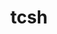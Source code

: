 ---
title: "tcsh"
layout: cache
categories: [package, develop-2025-03-09]
meta: {"compilers": ["gcc@=11.4.0", "gcc@=12.4.0", "oneapi@=2024.1.0", "oneapi@=2024.2.1"], "num_specs": 5, "num_specs_by_stack": {"aws-pcluster-neoverse_v1": 1, "aws-pcluster-x86_64_v4": 2, "e4s": 1, "e4s-oneapi": 1, "root": 5}, "oss": ["amzn2", "ubuntu22.04"], "platforms": ["linux"], "stacks": ["aws-pcluster-neoverse_v1", "aws-pcluster-x86_64_v4", "e4s", "e4s-oneapi", "root"], "targets": ["neoverse_v1", "x86_64_v3", "x86_64_v4"], "versions": ["6.24.14"]}
spec_details: [{"compiler": "oneapi@=2024.2.1", "hash": "4m5ph4i3vdkbmclfjqnq5lud5ynel5mc", "os": "ubuntu22.04", "platform": "linux", "size": "-", "stacks": ["e4s-oneapi", "root"], "target": "x86_64_v3", "variants": ["build_system=autotools", "patches=64b9218"], "versions": ["6.24.14"]}, {"compiler": "gcc@=12.4.0", "hash": "aot5usqzntbyk2wbqbphnuca5dg63bv6", "os": "amzn2", "platform": "linux", "size": "-", "stacks": ["aws-pcluster-neoverse_v1", "root"], "target": "neoverse_v1", "variants": ["build_system=autotools", "patches=64b9218"], "versions": ["6.24.14"]}, {"compiler": "oneapi@=2024.1.0", "hash": "mvmd3zekpatalbpq5n6mur5ufzdua5r2", "os": "amzn2", "platform": "linux", "size": "-", "stacks": ["aws-pcluster-x86_64_v4", "root"], "target": "x86_64_v4", "variants": ["build_system=autotools", "patches=64b9218"], "versions": ["6.24.14"]}, {"compiler": "oneapi@=2024.1.0", "hash": "suieezs67zcg74dpafsk7364hgnraqhh", "os": "amzn2", "platform": "linux", "size": "-", "stacks": ["aws-pcluster-x86_64_v4", "root"], "target": "x86_64_v3", "variants": ["build_system=autotools", "patches=64b9218"], "versions": ["6.24.14"]}, {"compiler": "gcc@=11.4.0", "hash": "y2bnxts4yn4fp7wvq5ykbt2fz2rzttok", "os": "ubuntu22.04", "platform": "linux", "size": "-", "stacks": ["e4s", "root"], "target": "x86_64_v3", "variants": ["build_system=autotools", "patches=64b9218"], "versions": ["6.24.14"]}]
---